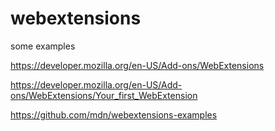 # webextensions
some examples

https://developer.mozilla.org/en-US/Add-ons/WebExtensions

https://developer.mozilla.org/en-US/Add-ons/WebExtensions/Your_first_WebExtension

https://github.com/mdn/webextensions-examples
